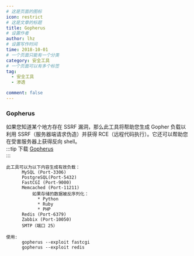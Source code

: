 ```yaml
---
# 这是页面的图标
icon: restrict
# 这是文章的标题
title: Gopherus
# 设置作者
author: lhz
# 设置写作时间
time: 2018-10-01
# 一个页面只能有一个分类
category: 安全工具
# 一个页面可以有多个标签
tag:
  - 安全工具
  - 渗透

comment: false
---
```

  ### Gopherus
  如果您知道某个地方存在 SSRF 漏洞，那么此工具将帮助您生成 Gopher 负载以利用 SSRF（服务器端请求伪造）并获得 RCE（远程代码执行）。它还可以帮助您在受害服务器上获得反向 shell。  
  :::tip 下载
  [Gopherus](https://github.com/tarunkant/Gopherus)   
  :::
  ```
  此工具可以为以下内容生成有效负载：
        MySQL (Port-3306)
        PostgreSQL(Port-5432)
        FastCGI (Port-9000)
        Memcached (Port-11211)
            如果存储的数据被反序列化：
              * Python
              * Ruby
              * PHP
        Redis (Port-6379)
        Zabbix (Port-10050)
        SMTP（端口 25）
  ```
  ```
  使用:
        gopherus --exploit fastcgi
        gopherus --exploit redis
  ```
